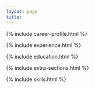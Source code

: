 ```yaml
---
layout: page
title:
---
```


<link rel="stylesheet" href="css/cv.css">


{% include career-profile.html %}

{% include experience.html %}

{% include education.html %}

{% include extra-sections.html %}

{% include skills.html %}
